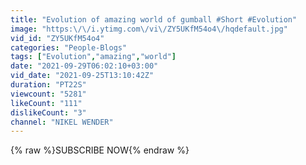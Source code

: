 ```yaml
---
title: "Evolution of amazing world of gumball #Short #Evolution"
image: "https:\/\/i.ytimg.com\/vi\/ZY5UKfM54o4\/hqdefault.jpg"
vid_id: "ZY5UKfM54o4"
categories: "People-Blogs"
tags: ["Evolution","amazing","world"]
date: "2021-09-29T06:02:10+03:00"
vid_date: "2021-09-25T13:10:42Z"
duration: "PT22S"
viewcount: "5281"
likeCount: "111"
dislikeCount: "3"
channel: "NIKEL WENDER"
---
```

{% raw %}SUBSCRIBE NOW{% endraw %}
